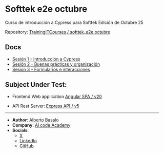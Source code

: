 # Softtek e2e octubre
Curso de introducción a Cypress para Softtek Edición de Octubre 25

Repository: [TrainingITCourses / softtek_e2e octubre](https://github.com/TrainingITCourses/softtek_e2e-octubre)

## Docs

- [Sesión 1 - Introducción a Cypress](./docs/session1.md)
- [Sesión 2 - Buenas prácticas y organización](./docs/session2.md)
- [Sesión 3 - Formularios e interacciones](./docs/session3.md)


## Subject Under Test:

- Frontend Web application [Angular SPA / v20](https://github.com/AlbertoBasaloLabs/Angular)

- API Rest Server: [Express API / v5](https://github.com/AlbertoBasaloLabs/Express)

---

- **Author**: [Alberto Basalo](https://albertobasalo.dev)
- **Company**: [AI code Academy](https://aicode.academy)
- **Socials**:
  - [X](https://x.com/albertobasalo)
  - [LinkedIn](https://www.linkedin.com/in/albertobasalo/)
  - [GitHub](https://github.com/albertobasalo)
